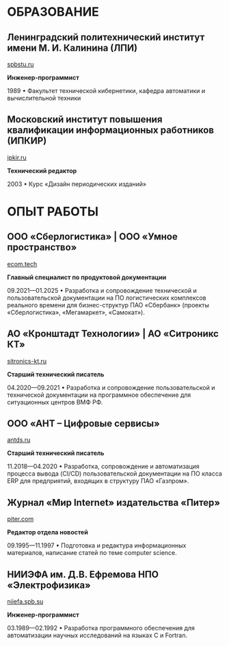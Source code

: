 # ОБРАЗОВАНИЕ

## Ленинградский политехнический институт имени М. И. Калинина (ЛПИ)

[spbstu.ru](https://www.spbstu.ru/)

**Инженер-программист**

1989 &bull; Факультет технической кибернетики, кафедра автоматики и вычислительной техники

## Московский институт повышения квалификации информационных работников (ИПКИР)

[ipkir.ru](https://ipkir.ru/)

**Технический редактор**

2003 &bull; Курс «Дизайн периодических изданий»

# ОПЫТ РАБОТЫ

## ООО «Сберлогистика» | ООО «Умное пространство»

[ecom.tech](https://ecom.tech/)

**Главный специалист по продуктовой документации**

09.2021—01.2025 &bull; Разработка и сопровождение технической и пользовательской документации на ПО логистических комплексов реального времени для бизнес-структур ПАО «Сбербанк» (проекты «Сберлогистика», «Мегамаркет», «Самокат»).

## АО «Кронштадт Технологии» | АО «Ситроникс КТ»

[sitronics-kt.ru](https://sitronics-kt.ru/)

**Старший технический писатель**

04.2020—09.2021 &bull; Разработка и сопровождение пользовательской и технической документации на программное обеспечение для ситуационных центров ВМФ РФ.

## ООО «АНТ – Цифровые сервисы»

[antds.ru](https://antds.ru/)

**Старший технический писатель**

11.2018—04.2020 &bull; Разработка, сопровождение и автоматизация процесса вывода (CI/CD) пользовательской документации на ПО класса ERP для предприятий, входящих в структуру ПАО «Газпром».

## Журнал «Мир Internet» издательства «Питер»

[piter.com](https://www.piter.com/)

**Редактор отдела новостей**

09.1995—11.1997 &bull; Подготовка и редактура информационных материалов, написание статей по теме computer science.

## НИИЭФА им. Д.В. Ефремова НПО «Электрофизика»

[niiefa.spb.su](http://niiefa.spb.su/)

**Инженер-программист**

03.1989—02.1992 &bull; Разработка программного обеспечения для автоматизации научных исследований на языках C и Fortran.
